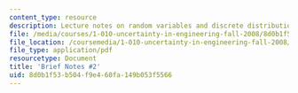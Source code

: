 ```yaml
---
content_type: resource
description: Lecture notes on random variables and discrete distributions.
file: /media/courses/1-010-uncertainty-in-engineering-fall-2008/8d0b1f53b504f9e460fa149b053f5566_notes_02.pdf
file_location: /coursemedia/1-010-uncertainty-in-engineering-fall-2008/8d0b1f53b504f9e460fa149b053f5566_notes_02.pdf
file_type: application/pdf
resourcetype: Document
title: 'Brief Notes #2'
uid: 8d0b1f53-b504-f9e4-60fa-149b053f5566
---
```

